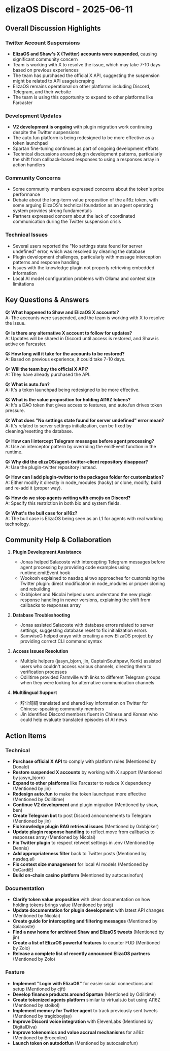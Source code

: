 # elizaOS Discord - 2025-06-11

## Overall Discussion Highlights

### Twitter Account Suspensions
- **ElizaOS and Shaw's X (Twitter) accounts were suspended**, causing significant community concern
- Team is working with X to resolve the issue, which may take 7-10 days based on previous experiences
- The team has purchased the official X API, suggesting the suspension might be related to API usage/scraping
- ElizaOS remains operational on other platforms including Discord, Telegram, and their website
- The team is using this opportunity to expand to other platforms like Farcaster

### Development Updates
- **V2 development is ongoing** with plugin migration work continuing despite the Twitter suspensions
- The auto.fun platform is being redesigned to be more effective as a token launchpad
- Spartan fine-tuning continues as part of ongoing development efforts
- Technical discussions around plugin development patterns, particularly the shift from callback-based responses to using a responses array in action handlers

### Community Concerns
- Some community members expressed concerns about the token's price performance
- Debate about the long-term value proposition of the ai16z token, with some arguing ElizaOS's technical foundation as an agent operating system provides strong fundamentals
- Partners expressed concern about the lack of coordinated communication during the Twitter suspension crisis

### Technical Issues
- Several users reported the "No settings state found for server undefined" error, which was resolved by cleaning the database
- Plugin development challenges, particularly with message interception patterns and response handling
- Issues with the knowledge plugin not properly retrieving embedded information
- Local AI model configuration problems with Ollama and context size limitations

## Key Questions & Answers

**Q: What happened to Shaw and ElizaOS X accounts?**  
A: The accounts were suspended, and the team is working with X to resolve the issue.

**Q: Is there any alternative X account to follow for updates?**  
A: Updates will be shared in Discord until access is restored, and Shaw is active on Farcaster.

**Q: How long will it take for the accounts to be restored?**  
A: Based on previous experience, it could take 7-10 days.

**Q: Will the team buy the official X API?**  
A: They have already purchased the API.

**Q: What is auto.fun?**  
A: It's a token launchpad being redesigned to be more effective.

**Q: What is the value proposition for holding AI16Z tokens?**  
A: It's a DAO token that gives access to features, and auto.fun drives token pressure.

**Q: What does "No settings state found for server undefined" error mean?**  
A: It's related to server settings initialization, can be fixed by cleaning/resetting the database.

**Q: How can I intercept Telegram messages before agent processing?**  
A: Use an interceptor pattern by overriding the emitEvent function in the runtime.

**Q: Why did the elizaOS/agent-twitter-client repository disappear?**  
A: Use the plugin-twitter repository instead.

**Q: How can I add plugin-twitter to the packages folder for customization?**  
A: Either modify it directly in node_modules (hacky) or clone, modify, build and re-add it (proper way).

**Q: How do we stop agents writing with emojis on Discord?**  
A: Specify this restriction in both bio and system fields.

**Q: What's the bull case for ai16z?**  
A: The bull case is ElizaOS being seen as an L1 for agents with real working technology.

## Community Help & Collaboration

1. **Plugin Development Assistance**
   - Jonas helped Salacoste with intercepting Telegram messages before agent processing by providing code examples using runtime.emitEvent hook
   - Wookosh explained to nasdaq.ai two approaches for customizing the Twitter plugin: direct modification in node_modules or proper cloning and rebuilding
   - 0xbbjoker and Nicolai helped users understand the new plugin response handling in newer versions, explaining the shift from callbacks to responses array

2. **Database Troubleshooting**
   - Jonas assisted Salacoste with database errors related to server settings, suggesting database reset to fix initialization errors
   - SamwiseG helped orayo with creating a new ElizaOS project by providing correct CLI command syntax

3. **Access Issues Resolution**
   - Multiple helpers (jasyn_bjorn, jin, CaptainSouthpaw, Kenk) assisted users who couldn't access various channels, directing them to verification processes
   - Odilitime provided Farmville with links to different Telegram groups when they were looking for alternative communication channels

4. **Multilingual Support**
   - 辞尘鸽鸽 translated and shared key information on Twitter for Chinese-speaking community members
   - Jin identified Discord members fluent in Chinese and Korean who could help evaluate translated episodes of AI news

## Action Items

### Technical
- **Purchase official X API** to comply with platform rules (Mentioned by Donald)
- **Restore suspended X accounts** by working with X support (Mentioned by jasyn_bjorn)
- **Expand to other platforms** like Farcaster to reduce X dependency (Mentioned by jin)
- **Redesign auto.fun** to make the token launchpad more effective (Mentioned by Odilitime)
- **Continue V2 development** and plugin migration (Mentioned by shaw, ben)
- **Create Telegram bot** to post Discord announcements to Telegram (Mentioned by jin)
- **Fix knowledge plugin RAG retrieval issues** (Mentioned by 0xbbjoker)
- **Update plugin response handling** to reflect move from callbacks to responses array (Mentioned by Nicolai)
- **Fix Twitter plugin** to respect retweet settings in .env (Mentioned by Dennis)
- **Add appropriateness filter** back to Twitter posts (Mentioned by nasdaq.ai)
- **Fix context size management** for local AI models (Mentioned by 0xCardiE)
- **Build on-chain casino platform** (Mentioned by autocasinofun)

### Documentation
- **Clarify token value proposition** with clear documentation on how holding tokens brings value (Mentioned by srtg)
- **Update documentation for plugin development** with latest API changes (Mentioned by Nicolai)
- **Create guide for intercepting and filtering messages** (Mentioned by Salacoste)
- **Find a new home for archived Shaw and ElizaOS tweets** (Mentioned by jin)
- **Create a list of ElizaOS powerful features** to counter FUD (Mentioned by Zolo)
- **Release a complete list of recently announced ElizaOS partners** (Mentioned by Zolo)

### Feature
- **Implement "Login with ElizaOS"** for easier social connections and setup (Mentioned by cjft)
- **Develop finance products around Spartan** (Mentioned by Odilitime)
- **Create tokenized agents platform** similar to virtuals.io but using AI16Z (Mentioned by stoikol)
- **Implement memory for Twitter agent** to track previously sent tweets (Mentioned by tragicboyjay)
- **Improve Discord voice integration** with ElevenLabs (Mentioned by DigitalDiva)
- **Improve tokenomics and value accrual mechanisms** for ai16z (Mentioned by Broccolex)
- **Launch token on autodotfun** (Mentioned by autocasinofun)